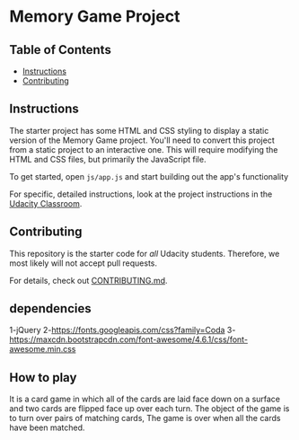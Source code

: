# Memory Game Project

## Table of Contents

* [Instructions](#instructions)
* [Contributing](#contributing)

## Instructions

The starter project has some HTML and CSS styling to display a static version of the Memory Game project. You'll need to convert this project from a static project to an interactive one. This will require modifying the HTML and CSS files, but primarily the JavaScript file.

To get started, open `js/app.js` and start building out the app's functionality

For specific, detailed instructions, look at the project instructions in the [Udacity Classroom](https://classroom.udacity.com/me).

## Contributing

This repository is the starter code for _all_ Udacity students. Therefore, we most likely will not accept pull requests.

For details, check out [CONTRIBUTING.md](CONTRIBUTING.md).

## dependencies
 1-jQuery
 2-https://fonts.googleapis.com/css?family=Coda
 3-https://maxcdn.bootstrapcdn.com/font-awesome/4.6.1/css/font-awesome.min.css

## How to play
 It is a card game in which all of the cards are laid face down on a surface and two cards are flipped face up over each turn. The object of the game is to turn over pairs of matching cards, The game is over when all the cards have been matched.
